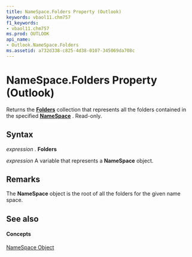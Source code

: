 ```yaml
---
title: NameSpace.Folders Property (Outlook)
keywords: vbaol11.chm757
f1_keywords:
- vbaol11.chm757
ms.prod: OUTLOOK
api_name:
- Outlook.NameSpace.Folders
ms.assetid: a732d338-c825-4d38-0107-345069da708c
---
```



# NameSpace.Folders Property (Outlook)

Returns the  **[Folders](folders-object-outlook.md)** collection that represents all the folders contained in the specified **[NameSpace](namespace-object-outlook.md)** . Read-only.


## Syntax

 _expression_ . **Folders**

 _expression_ A variable that represents a **NameSpace** object.


## Remarks

The  **NameSpace** object is the root of all the folders for the given name space.


## See also


#### Concepts


[NameSpace Object](namespace-object-outlook.md)

